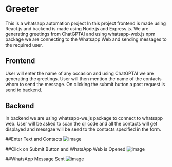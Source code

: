 # Greeter
This is a whatsapp automation project
In this project frontend is made using React.js and backend is made using Node.js and Express.js.
We are generating greetings from ChatGPTAI and using whatsapp-web.js npm package we are connecting to the Whatsapp Web and sending messages to the required user.

## Frontend
User will enter the name of any occasion and using ChatGPTAI we are generating the greetings. User will then mention the name of the contacts whom to send the message. On clicking the submit button a post request is send to backend.

## Backend
In backend we are using whatsapp-we.js package to connect to whatsapp web. User will be asked to scan the qr code and all the contacts will get displayed and messgae will be send to the contacts specified in the form.

##Enter Text and Contacts
![image](https://user-images.githubusercontent.com/53914778/212531890-4210aade-9541-4555-8b30-c3f9571d9e4d.png)

##Click on Submit Button and WhatsApp Web is Opened
![image](https://user-images.githubusercontent.com/53914778/212531685-2ebcfe40-22fb-4d18-b73b-7fe80f129502.png)

##WhatsApp Message Sent
![image](https://user-images.githubusercontent.com/53914778/212531945-ee185433-aaad-4a10-845e-11a9feea2ea2.png)

